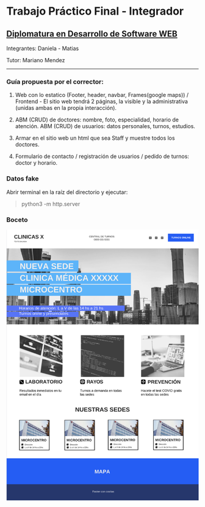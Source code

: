 # Trabajo Práctico Final - Integrador

## [Diplomatura en Desarrollo de Software WEB](https://www.cudi.ar/oferta-academica/area-diplomaturas/desarrollo-de-software/)

<!-- Front Matter -->
Integrantes: Daniela - Matias

Tutor: Mariano Mendez

---

<!-- Body -->
### Guía propuesta por el corrector:

1. Web con lo estatico (Footer, header, navbar, Frames(google maps)) / Frontend - El sitio web tendrá 2 páginas, la visible y la administrativa (unidas ambas en la propia interacción).

2. ABM (CRUD) de doctores: nombre, foto, especialidad, horario de atención. ABM (CRUD) de usuarios: datos personales, turnos, estudios.

3. Armar en el sitio web un html que sea Staff y muestre todos los doctores.

4. Formulario de contacto / registración de usuarios / pedido de turnos: doctor y horario.

### Datos fake

Abrir terminal en la raíz del directorio y ejecutar:

> python3 -m http.server

### Boceto

![Home](./assets/sketch.png)
